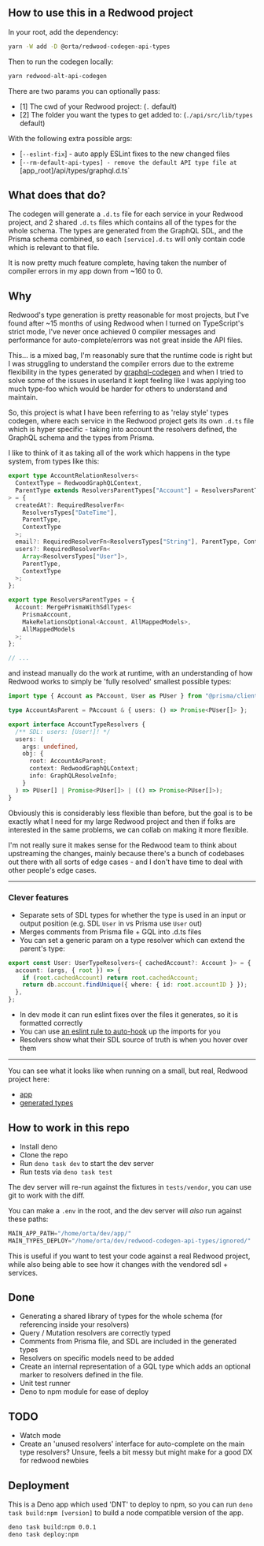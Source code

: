 ## How to use this in a Redwood project

In your root, add the dependency:

```sh
yarn -W add -D @orta/redwood-codegen-api-types
```

Then to run the codegen locally:

```sh
yarn redwood-alt-api-codegen
```

There are two params you can optionally pass:

- [1] The cwd of your Redwood project: (`.` default)
- [2] The folder you want the types to get added to: (`./api/src/lib/types` default)

With the following extra possible args:

- [`--eslint-fix`] - auto apply ESLint fixes to the new changed files
- [`--rm-default-api-types] - remove the default API type file at `[app_root]/api/types/graphql.d.ts`

## What does that do?

The codegen will generate a `.d.ts` file for each service in your Redwood project, and 2 shared `.d.ts` files which contains all of the types for the whole schema. The types are generated from the GraphQL SDL, and the Prisma schema combined, so each `[service].d.ts` will only contain code which is relevant to that file.

It is now pretty much feature complete, having taken the number of compiler errors in my app down from ~160 to 0.

## Why

Redwood's type generation is pretty reasonable for most projects, but I've found after ~15 months of using Redwood when I turned on TypeScript's strict mode, I've never once achieved 0 compiler messages and performance for auto-complete/errors was not great inside the API files.

This... is a mixed bag, I'm reasonably sure that the runtime code is right but I was struggling to understand the compiler errors due to the extreme flexibility in the types generated by [graphql-codegen](https://the-guild.dev/graphql/codegen) and when I tried to solve some of the issues in userland it kept feeling like I was applying too much type-foo which would be harder for others to understand and maintain.

So, this project is what I have been referring to as 'relay style' types codegen, where each service in the Redwood project gets its own `.d.ts` file which is hyper specific - taking into account the resolvers defined, the GraphQL schema and the types from Prisma.

I like to think of it as taking all of the work which happens in the type system, from types like this:

```ts
export type AccountRelationResolvers<
  ContextType = RedwoodGraphQLContext,
  ParentType extends ResolversParentTypes["Account"] = ResolversParentTypes["Account"]
> = {
  createdAt?: RequiredResolverFn<
    ResolversTypes["DateTime"],
    ParentType,
    ContextType
  >;
  email?: RequiredResolverFn<ResolversTypes["String"], ParentType, ContextType>;
  users?: RequiredResolverFn<
    Array<ResolversTypes["User"]>,
    ParentType,
    ContextType
  >;
};

export type ResolversParentTypes = {
  Account: MergePrismaWithSdlTypes<
    PrismaAccount,
    MakeRelationsOptional<Account, AllMappedModels>,
    AllMappedModels
  >;
};

// ...
```

and instead manually do the work at runtime, with an understanding of how Redwood works to simply be 'fully resolved' smallest possible types:

```ts
import type { Account as PAccount, User as PUser } from "@prisma/client";

type AccountAsParent = PAccount & { users: () => Promise<PUser[]> };

export interface AccountTypeResolvers {
  /** SDL: users: [User!]! */
  users: (
    args: undefined,
    obj: {
      root: AccountAsParent;
      context: RedwoodGraphQLContext;
      info: GraphQLResolveInfo;
    }
  ) => PUser[] | Promise<PUser[]> | (() => Promise<PUser[]>);
}
```

Obviously this is considerably less flexible than before, but the goal is to be exactly what I need for my large Redwood project and then if folks are interested in the same problems, we can collab on making it more flexible.

I'm not really sure it makes sense for the Redwood team to think about upstreaming the changes, mainly because there's a bunch of codebases out there with all sorts of edge cases - and I don't have time to deal with other people's edge cases.

---

### Clever features

- Separate sets of SDL types for whether the type is used in an input or output position (e.g. SDL `User` in vs Prisma use `User` out)
- Merges comments from Prisma file + GQL into .d.ts files
- You can set a generic param on a type resolver which can extend the parent's type:

```ts
export const User: UserTypeResolvers<{ cachedAccount?: Account }> = {
  account: (args, { root }) => {
    if (root.cachedAccount) return root.cachedAccount;
    return db.account.findUnique({ where: { id: root.accountID } });
  },
};
```

- In dev mode it can run eslint fixes over the files it generates, so it is formatted correctly
- You can use [an eslint rule to auto-hook](https://community.redwoodjs.com/t/custom-eslint-rules-in-redwood/4379) up the imports for you
- Resolvers show what their SDL source of truth is when you hover over them

---

You can see what it looks like when running on a small, but real, Redwood project here:

- [app](tests/vendor/soccersage.io-main)
- [generated types](tests/vendor/soccersage-output)

## How to work in this repo

- Install deno
- Clone the repo
- Run `deno task dev` to start the dev server
- Run tests via `deno task test`

The dev server will re-run against the fixtures in `tests/vendor`, you can use git to work with the diff.

You can make a `.env` in the root, and the dev server will _also_ run against these paths:

```s
MAIN_APP_PATH="/home/orta/dev/app/"
MAIN_TYPES_DEPLOY="/home/orta/dev/redwood-codegen-api-types/ignored/"
```

This is useful if you want to test your code against a real Redwood project, while also being able to see how it changes with the vendored sdl + services.

## Done

- Generating a shared library of types for the whole schema (for referencing inside your resolvers)
- Query / Mutation resolvers are correctly typed
- Comments from Prisma file, and SDL are included in the generated types
- Resolvers on specific models need to be added
- Create an internal representation of a GQL type which adds an optional marker to resolvers defined in the file.
- Unit test runner
- Deno to npm module for ease of deploy

## TODO

- Watch mode
- Create an 'unused resolvers' interface for auto-complete on the main type resolvers? Unsure, feels a bit messy but might make for a good DX for redwood newbies

## Deployment

This is a Deno app which used 'DNT' to deploy to npm, so you can run `deno task build:npm [version]` to build a node compatible version of the app.

```sh
deno task build:npm 0.0.1
deno task deploy:npm
```
